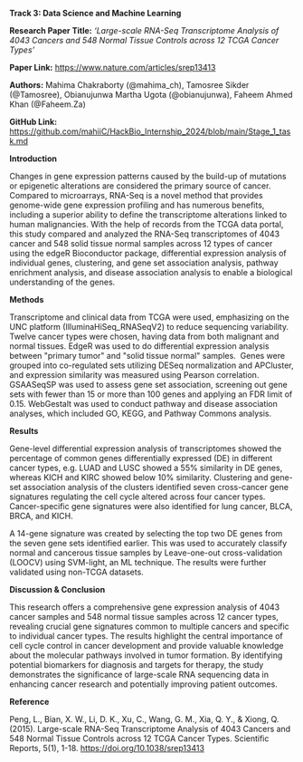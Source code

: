 **Track 3: Data Science and Machine Learning**

**Research Paper Title:** _‘Large-scale RNA-Seq Transcriptome Analysis of 4043 Cancers and 548 Normal Tissue Controls across 12 TCGA Cancer Types’_

**Paper Link:** <https://www.nature.com/articles/srep13413> 

**Authors:** Mahima Chakraborty (@mahima\_ch), Tamosree Sikder (@Tamosree), Obianujunwa Martha Ugota (@obianujunwa), Faheem Ahmed Khan (@Faheem.Za) 

**GitHub Link:** <https://github.com/mahiiC/HackBio_Internship_2024/blob/main/Stage_1_task.md> 

**Introduction** 

Changes in gene expression patterns caused by the build-up of mutations or epigenetic alterations are considered the primary source of cancer. Compared to microarrays, RNA-Seq is a novel method that provides genome-wide gene expression profiling and has numerous benefits, including a superior ability to define the transcriptome alterations linked to human malignancies. With the help of records from the TCGA data portal, this study compared and analyzed the RNA-Seq transcriptomes of 4043 cancer and 548 solid tissue normal samples across 12 types of cancer using the edgeR Bioconductor package, differential expression analysis of individual genes, clustering, and gene set association analysis, pathway enrichment analysis, and disease association analysis to enable a biological understanding of the genes.

**Methods** 

Transcriptome and clinical data from TCGA were used, emphasizing on the UNC platform (IlluminaHiSeq\_RNASeqV2) to reduce sequencing variability. Twelve cancer types were chosen, having data from both malignant and normal tissues. EdgeR was used to do differential expression analysis between "primary tumor" and "solid tissue normal" samples.  Genes were grouped into co-regulated sets utilizing DESeq normalization and APCluster, and expression similarity was measured using Pearson correlation. GSAASeqSP was used to assess gene set association, screening out gene sets with fewer than 15 or more than 100 genes and applying an FDR limit of 0.15. WebGestalt was used to conduct pathway and disease association analyses, which included GO, KEGG, and Pathway Commons analysis.

**Results** 

Gene-level differential expression analysis of transcriptomes showed the percentage of common genes differentially expressed (DE) in different cancer types, e.g. LUAD and LUSC showed a 55% similarity in DE genes, whereas KICH and KIRC showed below 10% similarity. Clustering and gene-set association analysis of the clusters identified seven cross-cancer gene signatures regulating the cell cycle altered across four cancer types. Cancer-specific gene signatures were also identified for lung cancer, BLCA, BRCA, and KICH.

A 14-gene signature was created by selecting the top two DE genes from the seven gene sets identified earlier. This was used to accurately classify normal and cancerous tissue samples by Leave-one-out cross-validation (LOOCV) using SVM-light, an ML technique. The results were further validated using non-TCGA datasets.

**Discussion & Conclusion**

This research offers a comprehensive gene expression analysis of 4043 cancer samples and 548 normal tissue samples across 12 cancer types, revealing crucial gene signatures common to multiple cancers and specific to individual cancer types. The results highlight the central importance of cell cycle control in cancer development and provide valuable knowledge about the molecular pathways involved in tumor formation. By identifying potential biomarkers for diagnosis and targets for therapy, the study demonstrates the significance of large-scale RNA sequencing data in enhancing cancer research and potentially improving patient outcomes.

**Reference**

Peng, L., Bian, X. W., Li, D. K., Xu, C., Wang, G. M., Xia, Q. Y., & Xiong, Q. (2015). Large-scale RNA-Seq Transcriptome Analysis of 4043 Cancers and 548 Normal Tissue Controls across 12 TCGA Cancer Types. Scientific Reports, 5(1), 1-18. <https://doi.org/10.1038/srep13413> 
